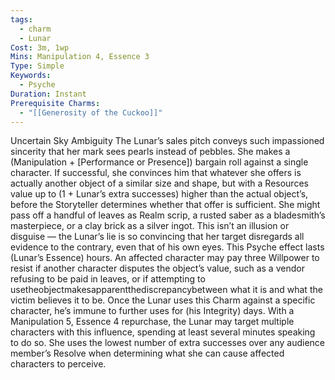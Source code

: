 ```yaml
---
tags:
  - charm
  - Lunar
Cost: 3m, 1wp
Mins: Manipulation 4, Essence 3
Type: Simple
Keywords:
  - Psyche
Duration: Instant
Prerequisite Charms:
  - "[[Generosity of the Cuckoo]]"
---
```

Uncertain Sky Ambiguity The Lunar’s sales pitch conveys such impassioned sincerity that her mark sees pearls instead of pebbles. She makes a (Manipulation + [Performance or Presence]) bargain roll against a single character. If successful, she convinces him that whatever she offers is actually another object of a similar size and shape, but with a Resources value up to (1 + Lunar’s extra successes) higher than the actual object’s, before the Storyteller determines whether that offer is sufficient. She might pass off a handful of leaves as Realm scrip, a rusted saber as a bladesmith’s masterpiece, or a clay brick as a silver ingot. This isn’t an illusion or disguise — the Lunar’s lie is so convincing that her target disregards all evidence to the contrary, even that of his own eyes. This Psyche effect lasts (Lunar’s Essence) hours. An affected character may pay three Willpower to resist if another character disputes the object’s value, such as a vendor refusing to be paid in leaves, or if attempting to usetheobjectmakesapparentthediscrepancybetween what it is and what the victim believes it to be. Once the Lunar uses this Charm against a specific character, he’s immune to further uses for (his Integrity) days. With a Manipulation 5, Essence 4 repurchase, the Lunar may target multiple characters with this influence, spending at least several minutes speaking to do so. She uses the lowest number of extra successes over any audience member’s Resolve when determining what she can cause affected characters to perceive.